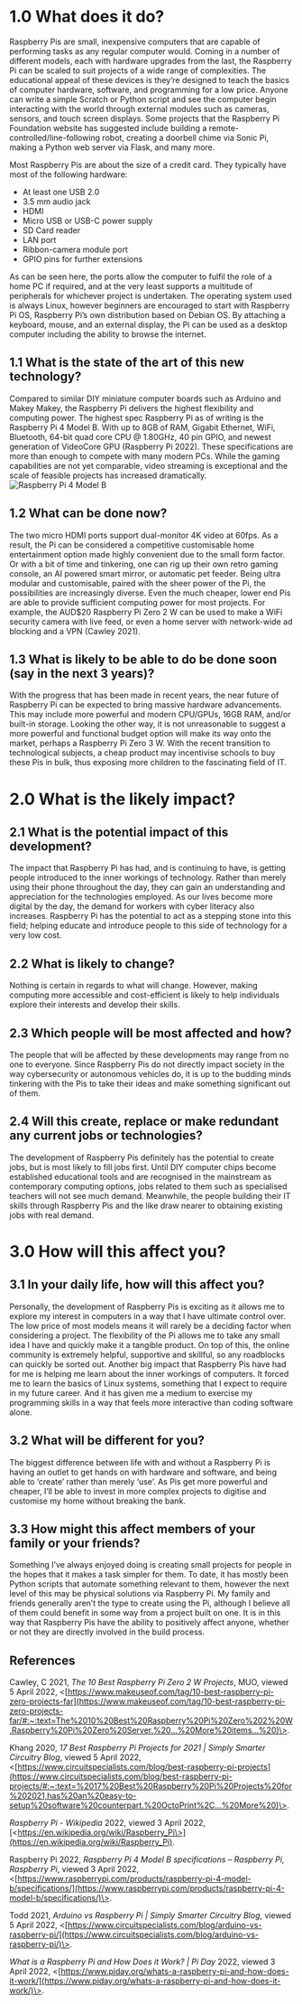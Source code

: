 # 1.0 What does it do?
Raspberry Pis are small, inexpensive computers that are capable of performing tasks as any regular computer would. Coming in a number of different models, each with hardware upgrades from the last, the Raspberry Pi can be scaled to suit projects of a wide range of complexities. The educational appeal of these devices is they’re designed to teach the basics of computer hardware, software, and programming for a low price. Anyone can write a simple Scratch or Python script and see the computer begin interacting with the world through external modules such as cameras, sensors, and touch screen displays. Some projects that the Raspberry Pi Foundation website has suggested include building a remote-controlled/line-following robot, creating a doorbell chime via Sonic Pi, making a Python web server via Flask, and many more.
 
Most Raspberry Pis are about the size of a credit card. They typically have most of the following hardware:
* At least one USB 2.0
* 3.5 mm audio jack
* HDMI
* Micro USB or USB-C power supply
* SD Card reader
* LAN port
* Ribbon-camera module port
* GPIO pins for further extensions
 
As can be seen here, the ports allow the computer to fulfil the role of a home PC if required, and at the very least supports a multitude of peripherals for whichever project is undertaken. The operating system used is always Linux, however beginners are encouraged to start with Raspberry Pi OS, Raspberry Pi’s own distribution based on Debian OS. By attaching a keyboard, mouse, and an external display, the Pi can be used as a desktop computer including the ability to browse the internet.
 
## 1.1 What is the state of the art of this new technology?
Compared to similar DIY miniature computer boards such as Arduino and Makey Makey, the Raspberry Pi delivers the highest flexibility and computing power. The highest spec Raspberry Pi as of writing is the Raspberry Pi 4 Model B. With up to 8GB of RAM, Gigabit Ethernet, WiFi, Bluetooth, 64-bit quad core CPU @ 1.80GHz, 40 pin GPIO, and newest generation of VideoCore GPU (Raspberry Pi 2022). These specifications are more than enough to compete with many modern PCs. While the gaming capabilities are not yet comparable, video streaming is exceptional and the scale of feasible projects has increased dramatically.
![Raspberry Pi 4 Model B](/assets/res/img/technologies/raspberrypi/pi4modelb.jpg)
 
## 1.2 What can be done now?
The two micro HDMI ports support dual-monitor 4K video at 60fps. As a result, the Pi can be considered a competitive customisable home entertainment option made highly convenient due to the small form factor. Or with a bit of time and tinkering, one can rig up their own retro gaming console, an AI powered smart mirror, or automatic pet feeder. Being ultra modular and customisable, paired with the sheer power of the Pi, the possibilities are increasingly diverse. Even the much cheaper, lower end Pis are able to provide sufficient computing power for most projects. For example, the AUD$20 Raspberry Pi Zero 2 W can be used to make a WiFi security camera with live feed, or even a home server with network-wide ad blocking and a VPN (Cawley 2021).
 
## 1.3 What is likely to be able to do be done soon (say in the next 3 years)?
With the progress that has been made in recent years, the near future of Raspberry Pi can be expected to bring massive hardware advancements. This may include more powerful and modern CPU/GPUs, 16GB RAM, and/or built-in storage. Looking the other way, it is not unreasonable to suggest a more powerful and functional budget option will make its way onto the market, perhaps a Raspberry Pi Zero 3 W. With the recent transition to technological subjects, a cheap product may incentivise schools to buy these Pis in bulk, thus exposing more children to the fascinating field of IT.
 
# 2.0 What is the likely impact?
## 2.1 What is the potential impact of this development?
The impact that Raspberry Pi has had, and is continuing to have, is getting people introduced to the inner workings of technology. Rather than merely using their phone throughout the day, they can gain an understanding and appreciation for the technologies employed. As our lives become more digital by the day, the demand for workers with cyber literacy also increases. Raspberry Pi has the potential to act as a stepping stone into this field; helping educate and introduce people to this side of technology for a very low cost.
 
## 2.2 What is likely to change?
Nothing is certain in regards to what will change. However, making computing more accessible and cost-efficient is likely to help individuals explore their interests and develop their skills.
 
## 2.3 Which people will be most affected and how?
The people that will be affected by these developments may range from no one to everyone. Since Raspberry Pis do not directly impact society in the way cybersecurity or autonomous vehicles do, it is up to the budding minds tinkering with the Pis to take their ideas and make something significant out of them.
 
## 2.4 Will this create, replace or make redundant any current jobs or technologies?
The development of Raspberry Pis definitely has the potential to create jobs, but is most likely to fill jobs first. Until DIY computer chips become established educational tools and are recognised in the mainstream as contemporary computing options, jobs related to them such as specialised teachers will not see much demand. Meanwhile, the people building their IT skills through Raspberry Pis and the like draw nearer to obtaining existing jobs with real demand.
 
# 3.0 How will this affect you?
## 3.1 In your daily life, how will this affect you?
Personally, the development of Raspberry Pis is exciting as it allows me to explore my interest in computers in a way that I have ultimate control over. The low price of most models means it will rarely be a deciding factor when considering a project. The flexibility of the Pi allows me to take any small idea I have and quickly make it a tangible product. On top of this, the online community is extremely helpful, supportive and skillful, so any roadblocks can quickly be sorted out. Another big impact that Raspberry Pis have had for me is helping me learn about the inner workings of computers. It forced me to learn the basics of Linux systems, something that I expect to require in my future career. And it has given me a medium to exercise my programming skills in a way that feels more interactive than coding software alone.
 
## 3.2 What will be different for you?
The biggest difference between life with and without a Raspberry Pi is having an outlet to get hands on with hardware and software, and being able to ‘create’ rather than merely ‘use’. As Pis get more powerful and cheaper, I’ll be able to invest in more complex projects to digitise and customise my home without breaking the bank.
 
## 3.3 How might this affect members of your family or your friends?
Something I’ve always enjoyed doing is creating small projects for people in the hopes that it makes a task simpler for them. To date, it has mostly been Python scripts that automate something relevant to them, however the next level of this may be physical solutions via Raspberry Pi. My family and friends generally aren’t the type to create using the Pi, although I believe all of them could benefit in some way from a project built on one. It is in this way that Raspberry Pis have the ability to positively affect anyone, whether or not they are directly involved in the build process.

## References

Cawley, C 2021, *The 10 Best Raspberry Pi Zero 2 W Projects*, MUO, viewed 5 April 2022, \<[https://www.makeuseof.com/tag/10-best-raspberry-pi-zero-projects-far](https://www.makeuseof.com/tag/10-best-raspberry-pi-zero-projects-far/#:~:text=The%2010%20Best%20Raspberry%20Pi%20Zero%202%20W,Raspberry%20Pi%20Zero%20Server.%20...%20More%20items...%20)\>.

Khang 2020, *17 Best Raspberry Pi Projects for 2021 | Simply Smarter Circuitry Blog*, viewed 5 April 2022, \<[https://www.circuitspecialists.com/blog/best-raspberry-pi-projects](https://www.circuitspecialists.com/blog/best-raspberry-pi-projects/#:~:text=%2017%20Best%20Raspberry%20Pi%20Projects%20for%202021,has%20an%20easy-to-setup%20software%20counterpart.%20OctoPrint%2C...%20More%20)\>.

*Raspberry Pi - Wikipedia* 2022, viewed 3 April 2022, [\<https://en.wikipedia.org/wiki/Raspberry_Pi\>](https://en.wikipedia.org/wiki/Raspberry_Pi).

Raspberry Pi 2022, *Raspberry Pi 4 Model B specifications – Raspberry Pi, Raspberry Pi*, viewed 3 April 2022, \<[https://www.raspberrypi.com/products/raspberry-pi-4-model-b/specifications/](https://www.raspberrypi.com/products/raspberry-pi-4-model-b/specifications/)\>.

Todd 2021, *Arduino vs Raspberry Pi | Simply Smarter Circuitry Blog*, viewed 5 April 2022, \<[https://www.circuitspecialists.com/blog/arduino-vs-raspberry-pi/](https://www.circuitspecialists.com/blog/arduino-vs-raspberry-pi/)\>.

*What is a Raspberry Pi and How Does it Work? | Pi Day* 2022, viewed 3 April 2022, \<[https://www.piday.org/whats-a-raspberry-pi-and-how-does-it-work/](https://www.piday.org/whats-a-raspberry-pi-and-how-does-it-work/)\>.
